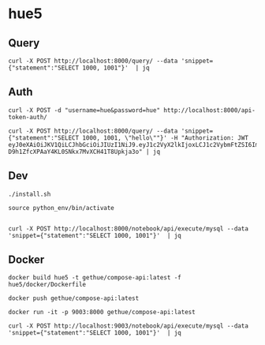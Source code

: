 # hue5



## Query

    curl -X POST http://localhost:8000/query/ --data 'snippet={"statement":"SELECT 1000, 1001"}'  | jq

## Auth

    curl -X POST -d "username=hue&password=hue" http://localhost:8000/api-token-auth/

    curl -X POST http://localhost:8000/query/ --data 'snippet={"statement":"SELECT 1000, 1001, \"hello\""}' -H "Authorization: JWT eyJ0eXAiOiJKV1QiLCJhbGciOiJIUzI1NiJ9.eyJ1c2VyX2lkIjoxLCJ1c2VybmFtZSI6Imh1ZSIsImV4cCI6MTYxMjk3MTc0MywiZW1haWwiOiJodWVAZ2V0aHVlLmNvbSIsIm9yaWdfaWF0IjoxNjEyODg1MzQzfQ._HViX-D9h1ZfcXPAaY4KL0SNkx7MvXCH41T8Upkja3o" | jq

## Dev

    ./install.sh

    source python_env/bin/activate


    curl -X POST http://localhost:8000/notebook/api/execute/mysql --data 'snippet={"statement":"SELECT 1000, 1001"}'  | jq


## Docker

    docker build hue5 -t gethue/compose-api:latest -f hue5/docker/Dockerfile

    docker push gethue/compose-api:latest

    docker run -it -p 9003:8000 gethue/compose-api:latest

    curl -X POST http://localhost:9003/notebook/api/execute/mysql --data 'snippet={"statement":"SELECT 1000, 1001"}'  | jq
